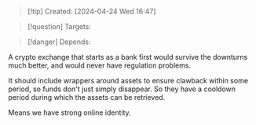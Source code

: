 
>[!tip] Created: [2024-04-24 Wed 16:47]

>[!question] Targets: 

>[!danger] Depends: 

A crypto exchange that starts as a bank first would survive the downturns much better, and would never have regulation problems.

It should include wrappers around assets to ensure clawback within some period, so funds don't just simply disappear.  So they have a cooldown period during which the assets can be retrieved.

Means we have strong online identity.